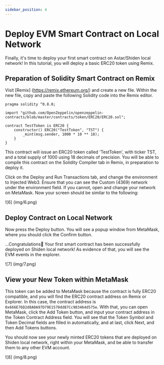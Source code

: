 ```yaml
---
sidebar_position: 4
---
```


# Deploy EVM Smart Contract on Local Network

Finally, it's time to deploy your first smart contract on Astar/Shiden local network! In this tutorial, you will deploy a basic ERC20 token using Remix.

## Preparation of Solidity Smart Contract on Remix

Visit [Remix] (https://remix.ethereum.org/) and create a new file. Within the new file, copy and paste the following Solidity code into the Remix editor.

```sol
pragma solidity ^0.8.0;

import "github.com/OpenZeppelin/openzeppelin-contracts/blob/master/contracts/token/ERC20/ERC20.sol";

contract TestToken is ERC20 {
    constructor() ERC20("TestToken", "TST") {
        _mint(msg.sender, 1000 * 10 ** 18);
    }
}
```

This contract will issue an ERC20 token called 'TestToken', with ticker TST, and a total supply of 1000 using 18 decimals of precision. You will be able to compile this contract on the Solidity Compiler tab in Remix, in preparation to deploy it.

Click on the Deploy and Run Transactions tab, and change the environment to Injected Web3. Ensure that you can see the Custom (4369) network under the environment field. If you cannot, open and change your network on MetaMask. Now your screen should be similar to the following:

![6] (img/6.png)

## Deploy Contract on Local Network

Now press the Deploy button. You will see a popup window from MetaMask, where you should click the Confirm button.

...Congratulations🎉 Your first smart contract has been successfully deployed on Shiden local network! As evidence of that, you will see the EVM events in the explorer.

![7] (img/7.png)

## View your New Token within MetaMask

This token can be added to MetaMask because the contract is fully ERC20 compatible, and you will find the ERC20 contract address on Remix or Explorer. In this case, the contract address is `0x666E76D2d8A0A97D79E1570dd87Cc983464d575e`. With that, you can open MetaMask, click the Add Token button, and input your contract address in the Token Contract Address field. You will see that the Token Symbol and Token Decimal fields are filled in automatically, and at last, click Next, and then Add Tokens buttons.

You should now see your newly minted ERC20 tokens that are deployed on Shiden local network, right within your MetaMask, and be able to transfer them to any other EVM account.

![8] (img/8.png)
